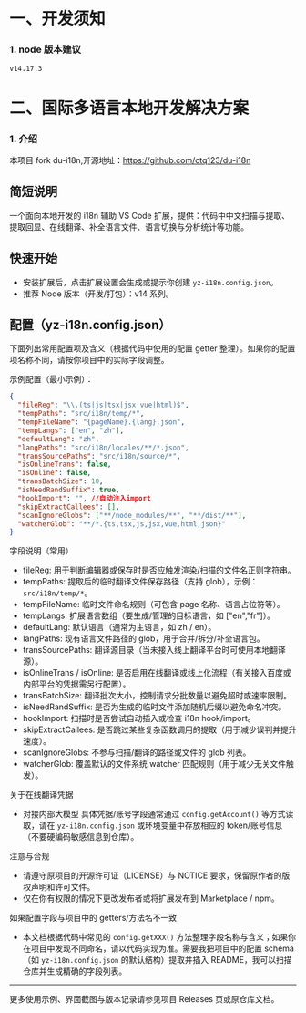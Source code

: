 # 一、开发须知

### 1. node 版本建议

```
v14.17.3
```

# 二、国际多语言本地开发解决方案

### 1. 介绍

本项目 fork du-i18n,开源地址：https://github.com/ctq123/du-i18n

## 简短说明

一个面向本地开发的 i18n 辅助 VS Code 扩展，提供：代码中中文扫描与提取、提取回显、在线翻译、补全语言文件、语言切换与分析统计等功能。

## 快速开始

- 安装扩展后，点击扩展设置会生成或提示你创建 `yz-i18n.config.json`。
- 推荐 Node 版本（开发/打包）：v14 系列。

## 配置（yz-i18n.config.json）

下面列出常用配置项及含义（根据代码中使用的配置 getter 整理）。如果你的配置项名称不同，请按你项目中的实际字段调整。

示例配置（最小示例）：

```json
{
  "fileReg": "\\.(ts|js|tsx|jsx|vue|html)$",
  "tempPaths": "src/i18n/temp/*",
  "tempFileName": "{pageName}.{lang}.json",
  "tempLangs": ["en", "zh"],
  "defaultLang": "zh",
  "langPaths": "src/i18n/locales/**/*.json",
  "transSourcePaths": "src/i18n/source/*",
  "isOnlineTrans": false,
  "isOnline": false,
  "transBatchSize": 10,
  "isNeedRandSuffix": true,
  "hookImport": "", //自动注入import
  "skipExtractCallees": [],
  "scanIgnoreGlobs": ["**/node_modules/**", "**/dist/**"],
  "watcherGlob": "**/*.{ts,tsx,js,jsx,vue,html,json}"
}
```

字段说明（常用）

- fileReg: 用于判断编辑器或保存时是否应触发渲染/扫描的文件名正则字符串。
- tempPaths: 提取后的临时翻译文件保存路径（支持 glob），示例：`src/i18n/temp/*`。
- tempFileName: 临时文件命名规则（可包含 page 名称、语言占位符等）。
- tempLangs: 扩展语言数组（要生成/管理的目标语言，如 ["en","fr"]）。
- defaultLang: 默认语言（通常为主语言，如 zh / en）。
- langPaths: 现有语言文件路径的 glob，用于合并/拆分/补全语言包。
- transSourcePaths: 翻译源目录（当未接入线上翻译平台时可使用本地翻译源）。
- isOnlineTrans / isOnline: 是否启用在线翻译或线上化流程（有关接入百度或内部平台的凭据需另行配置）。
- transBatchSize: 翻译批次大小，控制请求分批数量以避免超时或速率限制。
- isNeedRandSuffix: 是否为生成的临时文件添加随机后缀以避免命名冲突。
- hookImport: 扫描时是否尝试自动插入或检查 i18n hook/import。
- skipExtractCallees: 是否跳过某些复杂函数调用的提取（用于减少误判并提升速度）。
- scanIgnoreGlobs: 不参与扫描/翻译的路径或文件的 glob 列表。
- watcherGlob: 覆盖默认的文件系统 watcher 匹配规则（用于减少无关文件触发）。

关于在线翻译凭据

- 对接内部大模型
  具体凭据/账号字段通常通过 `config.getAccount()` 等方式读取，请在 `yz-i18n.config.json` 或环境变量中存放相应的 token/账号信息（不要硬编码敏感信息到仓库）。

注意与合规

- 请遵守原项目的开源许可证（LICENSE）与 NOTICE 要求，保留原作者的版权声明和许可文件。
- 仅在你有权限的情况下更改发布者或将扩展发布到 Marketplace / npm。

如果配置字段与项目中的 getters/方法名不一致

- 本文档根据代码中常见的 `config.getXXX()` 方法整理字段名称与含义；如果你在项目中发现不同命名，请以代码实现为准。需要我把项目中的配置 schema（如 `yz-i18n.config.json` 的默认结构）提取并插入 README，我可以扫描仓库并生成精确的字段列表。

---

更多使用示例、界面截图与版本记录请参见项目 Releases 页或原仓库文档。

